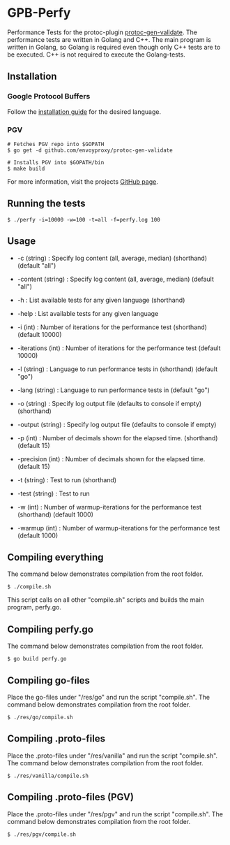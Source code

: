 # GPB-Perfy
Performance Tests for the protoc-plugin [protoc-gen-validate](https://github.com/envoyproxy/protoc-gen-validate). The performance tests are written in Golang and C++. The main program is written in Golang, so Golang is required even though only C++ tests are to be executed. C++ is not required to execute the Golang-tests.

## Installation
### Google Protocol Buffers
Follow the [installation guide](https://developers.google.com/protocol-buffers/docs/tutorials) for the desired language.

### PGV
```
# Fetches PGV repo into $GOPATH
$ go get -d github.com/envoyproxy/protoc-gen-validate

# Installs PGV into $GOPATH/bin
$ make build
```
For more information, visit the projects [GitHub page](https://github.com/envoyproxy/protoc-gen-validate).

## Running the tests
```
$ ./perfy -i=10000 -w=100 -t=all -f=perfy.log 100
```

## Usage
  - -c (string) : Specify log content (all, average, median) (shorthand) (default "all")
  - -content (string) : Specify log content (all, average, median) (default "all")

  - -h : List available tests for any given language (shorthand)
  - -help : List available tests for any given language

  - -i (int) : Number of iterations for the performance test (shorthand) (default 10000)
  - -iterations (int) : Number of iterations for the performance test (default 10000)

  - -l (string) : Language to run performance tests in (shorthand) (default "go")
  - -lang (string) : Language to run performance tests in (default "go")

  - -o (string) : Specify log output file (defaults to console if empty) (shorthand)
  - -output (string) : Specify log output file (defaults to console if empty)

  - -p (int) : Number of decimals shown for the elapsed time. (shorthand) (default 15)
  - -precision (int) : Number of decimals shown for the elapsed time. (default 15)

  - -t (string) : Test to run (shorthand)
  - -test (string) : Test to run

  - -w (int) : Number of warmup-iterations for the performance test (shorthand) (default 1000)
  - -warmup (int) : Number of warmup-iterations for the performance test (default 1000)

## Compiling everything
The command below demonstrates compilation from the root folder.
```
$ ./compile.sh
```
This script calls on all other "compile.sh" scripts and builds the main program, perfy.go.

## Compiling perfy.go
The command below demonstrates compilation from the root folder.
```
$ go build perfy.go
```

## Compiling go-files
Place the go-files under "/res/go" and run the script "compile.sh". The command below demonstrates compilation from the root folder.
```
$ ./res/go/compile.sh
```

## Compiling .proto-files
Place the .proto-files under "/res/vanilla" and run the script "compile.sh". The command below demonstrates compilation from the root folder.
```
$ ./res/vanilla/compile.sh
```

## Compiling .proto-files (PGV)
Place the .proto-files under "/res/pgv" and run the script "compile.sh". The command below demonstrates compilation from the root folder.
```
$ ./res/pgv/compile.sh
```
